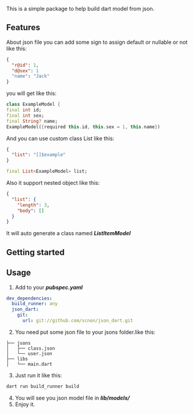 <!--
This README describes the package. If you publish this package to pub.dev,
this README's contents appear on the landing page for your package.

For information about how to write a good package README, see the guide for
[writing package pages](https://dart.dev/guides/libraries/writing-package-pages).

For general information about developing packages, see the Dart guide for
[creating packages](https://dart.dev/guides/libraries/create-library-packages)
and the Flutter guide for
[developing packages and plugins](https://flutter.dev/developing-packages).
-->

This is a simple package to help build dart model from json.

## Features

About json file you can add some sign to assign default or nullable or not like this:
```json
{
  "r@id": 1,
  "d@sex": 1
  "name": "Jack"
}
```
you will get like this:
```dart
class ExampleModel {
final int id;
final int sex;
final String? name;
ExampleModel({required this.id, this.sex = 1, this.name})
```
And you can use custom class List like this:
```json
{
  "list": "[]$example"
}
```
```dart
final List<ExampleModel> list;
```
Also it support nested object like this:
```json
{
  "list": {
    "length": 3,
    "body": []
  }
}
```
It will auto generate a class named ***ListItemModel***

## Getting started



## Usage

1. Add to your ***pubspec.yaml***

```yaml
dev_dependencies:
  build_runner: any
  json_dart:
    git:
      url: git://github.com/scnon/json_dart.git
```

2. You need put some json file to your jsons folder.like this:
```
├── jsons
│   ├── class.json
│   └── user.json
├── libs
│   └── main.dart
```
3. Just run it like this:

```bash
dart run build_runner build
```
4. You will see you json model file in ***lib/models/***
5. Enjoy it.
